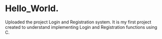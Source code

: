 # Hello_World.
Uploaded the project Login and Registration system. 
It is my first project created to understand implementing Login and Registration functions using C.
